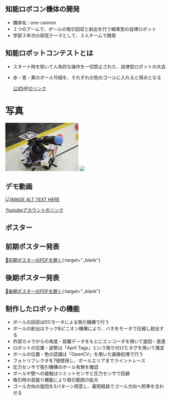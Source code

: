 ## 知能ロボコン機体の開発
* 機体名 : one-cannon
* １つのアームで、ボールの吸引回収と射出を行う戦車型の自律ロボット
* 学部３年次の研究テーマとして、３人チームで開発

## 知能ロボットコンテストとは
* スタート時を除いて人為的な操作を一切禁止された、自律型ロボットの大会
* 赤・青・黄のボール15個を、それぞれの色のゴールに入れると得点となる

    [公式HPのリンク](http://www.inrof.org/irc/)      　  

# 写真
<!-- <img src="https://user-images.githubusercontent.com/45473923/78965145-27d66080-7b37-11ea-95ef-4c8ed0d6fd88.JPG" width=45%> <img src="https://user-images.githubusercontent.com/45473923/78965169-3a509a00-7b37-11ea-9926-cc55da3de0c4.JPG" width=45%>  -->

<img src="docs/images/irc_01.jpg" width="45%"> <img src="docs/images/irc_02.jpg" width="45%"> 

## デモ動画
[![IMAGE ALT TEXT HERE](http://img.youtube.com/vi/bEosERW4-E4/0.jpg)](http://www.youtube.com/watch?v=bEosERW4-E4)

[Youtubeアカウントのリンク](https://www.youtube.com/channel/UC2I3qbTQnZT58ISES_YTEEw?view_as=subscriber)

## ポスター

## 前期ポスター発表
<!-- <embed src="1st_poster.pdf" type="application/pdf" width="100%" height="600px" /> -->
[📂前期ポスターのPDFを開く](1st_poster.pdf){:target="_blank"}

## 後期ポスター発表
<!-- <embed src="2nd_poster.pdf" type="application/pdf" width="100%" height="600px" /> -->
[📂後期ポスターのPDFを開く](2nd_poster.pdf){:target="_blank"}


## 制作したロボットの機能
* ボールの回収はDCモータによる吸引機構で行う
* ボールの射出はラック&ピニオン機構により、バネをモータで圧縮し射出する
* 外部カメラからの角度・距離データをもとにエンコーダを用いて旋回・直進
* ロボットの位置・姿勢は「April Tags」という取り付けたタグを用いて推定
* ボールの位置・色の認識は「OpenCV」を用いた画像処理で行う
* フォトリフレクタを7個使用し、ボールエリアまでライントレース
* 圧力センサで吸引機構のボール有無を確認
* ボールや壁への接触はリミットセンサと圧力センサで回避
* 吸引時の首振り機能により吸引範囲の拡大
* ゴール方向の旋回を3パターン用意し、最短経路でゴール方向へ照準を合わせる



